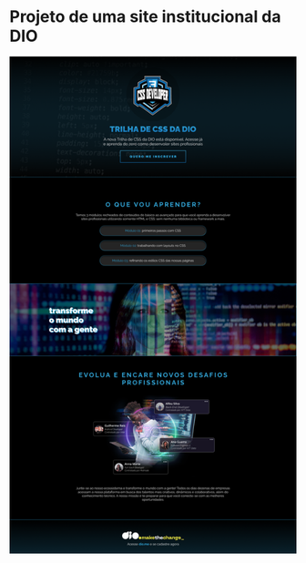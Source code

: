 <h1>Projeto de uma site institucional da DIO</h1>

<img src="landing page.png"><a href="https://mmouralmelo.github.io/Landing-Page/"></a>
